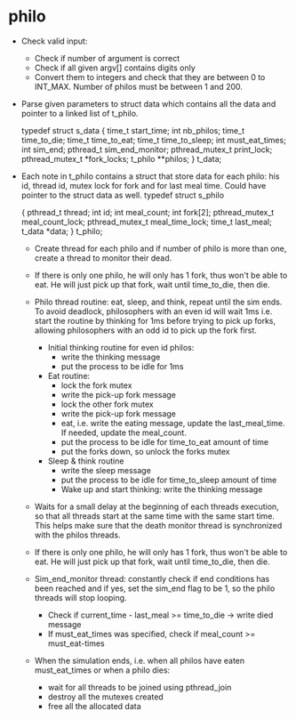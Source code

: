 # philo
- Check valid input:
  - Check if number of argument is correct
  - Check if all given argv[] contains digits only
  - Convert them to integers and check that they are between 0 to INT_MAX. Number of philos must be between 1 and 200.
- Parse given parameters to struct data which contains all the data and pointer to a linked list of t_philo. 

    typedef struct s_data
    {
      time_t			start_time;
      int	        nb_philos;
      time_t			time_to_die;
      time_t			time_to_eat;
      time_t			time_to_sleep;
      int				  must_eat_times;
      int			    sim_end;
      pthread_t	  sim_end_monitor;
      pthread_mutex_t	print_lock;
      pthread_mutex_t	*fork_locks;
      t_philo			**philos;
    }	t_data;
  
- Each note in t_philo contains a struct that store data for each philo: his id, thread id, mutex lock for fork and for last meal time. Could have pointer to the struct data as well.
  typedef struct s_philo
  
    {
      pthread_t			thread;
      int		        id;
      int		        meal_count;
      int		        fork[2];
      pthread_mutex_t		meal_count_lock;
      pthread_mutex_t		meal_time_lock;
      time_t				last_meal;
      t_data				*data;
    }	t_philo;
  
  - Create thread for each philo and if number of philo is more than one, create a thread to monitor their dead.
  - If there is only one philo, he will only has 1 fork, thus won't be able to eat. He will just pick up that fork, wait until time_to_die, then die.
  - Philo thread routine: eat, sleep, and think, repeat until the sim ends. To avoid deadlock, philosophers with an even id will wait 1ms i.e. start the routine by thinking for 1ms 
  before trying to pick up forks, allowing philosophers with an odd id to pick up the fork first.
    - Initial thinking routine for even id philos:
      - write the thinking message
      - put the process to be idle for 1ms
    - Eat routine: 
      -  lock the fork mutex
      -  write the pick-up fork message
      -  lock the other fork mutex
      -  write the pick-up fork message
      -  eat, i.e. write the eating message, update the last_meal_time. If needed, update the meal_count.
      -  put the process to be idle for time_to_eat amount of time
      -  put the forks down, so unlock the forks mutex
    - Sleep & think routine
      -  write the sleep message
      -  put the process to be idle for time_to_sleep amount of time
      -  Wake up and start thinking: write the thinking message

  - Waits for a small delay at the beginning of each threads execution, so that all threads start at the same time with the same start time.
  This helps make sure that the death monitor thread is synchronized with the philos threads.
  - If there is only one philo, he will only has 1 fork, thus won't be able to eat. He will just pick up that fork, wait until time_to_die, then die.
  - Sim_end_monitor thread: constantly check if end conditions has been reached and if yes, set the sim_end flag to be 1, so the philo threads will stop looping.
     - Check if current_time - last_meal >= time_to_die -> write died message
     - If must_eat_times was specified, check if meal_count >= must_eat-times
  - When the simulation ends, i.e. when all philos have eaten must_eat_times or when a philo dies:
     - wait for all threads to be joined using pthread_join
     - destroy all the mutexes created 
     - free all the allocated data
